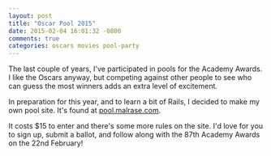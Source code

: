 ```yaml
---
layout: post
title: "Oscar Pool 2015"
date: 2015-02-04 16:01:32 -0800
comments: true
categories: oscars movies pool-party
---
```


The last couple of years, I've participated in pools for the Academy Awards. I like the Oscars anyway, but competing against other people to see who can guess the most winners adds an extra level of excitement.

In preparation for this year, and to learn a bit of Rails, I decided to make my own pool site. It's found at [pool.malrase.com](http://pool.malrase.com).

It costs $15 to enter and there's some more rules on the site. I'd love for you to sign up, submit a ballot, and follow along with the 87th Academy Awards on the 22nd February!
